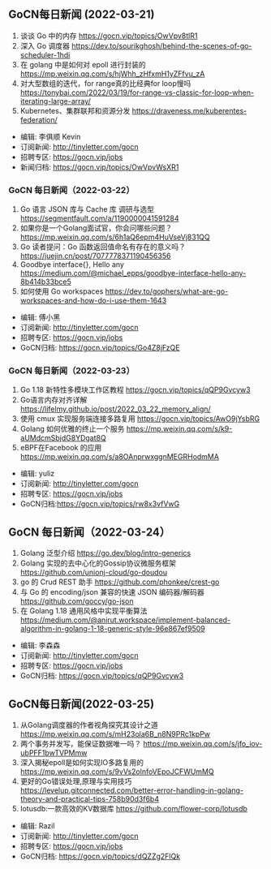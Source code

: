 ## GoCN每日新闻 (2022-03-21)

1. 谈谈 Go 中的内存 https://gocn.vip/topics/OwVpv8tlR1
2. 深入 Go 调度器 https://dev.to/sourikghosh/behind-the-scenes-of-go-scheduler-1hdi
3. 在 golang 中是如何对 epoll 进行封装的 https://mp.weixin.qq.com/s/hjWhh_zHfxmH1yZFfvu_zA
4. 对大型数组的迭代，for range真的比经典for loop慢吗 https://tonybai.com/2022/03/19/for-range-vs-classic-for-loop-when-iterating-large-array/
5. Kubernetes、集群联邦和资源分发 https://draveness.me/kuberentes-federation/


* 编辑: 李俱顺 Kevin
* 订阅新闻: http://tinyletter.com/gocn
* 招聘专区: https://gocn.vip/jobs
* 新闻归档: https://gocn.vip/topics/OwVpvWsXR1

### GoCN 每日新闻（2022-03-22）

1. Go 语言 JSON 库与 Cache 库 调研与选型 https://segmentfault.com/a/1190000041591284
2. 如果你是一个Golang面试官，你会问哪些问题？ https://mp.weixin.qq.com/s/6h1aQ6epm4HuVseVj831QQ
3. Go 读者提问：Go 函数返回值命名有存在的意义吗？ https://juejin.cn/post/7077778371190456356
4. Goodbye interface{}, Hello any https://medium.com/@michael_epps/goodbye-interface-hello-any-8b414b33bce5
5. 如何使用 Go workspaces https://dev.to/gophers/what-are-go-workspaces-and-how-do-i-use-them-1643

* 编辑: 傅小黑
* 订阅新闻: http://tinyletter.com/gocn
* 招聘专区: https://gocn.vip/jobs
* GoCN归档: https://gocn.vip/topics/Go4Z8jFzQE

### GoCN 每日新闻（2022-03-23）

1. Go 1.18 新特性多模块工作区教程 https://gocn.vip/topics/qQP9Gvcyw3
2. Go语言内存对齐详解 https://lifelmy.github.io/post/2022_03_22_memory_align/
3. 使用 cmux 实现服务端连接多路复用 https://gocn.vip/topics/AwO9jYsbRG
4. Golang 如何优雅的终止一个服务 https://mp.weixin.qq.com/s/k9-aUMdcmSbjdG8YDgat8Q
5. eBPF在Facebook 的应用 https://mp.weixin.qq.com/s/a8OAnprwxggnMEGRHodmMA

* 编辑: yuliz
* 订阅新闻: http://tinyletter.com/gocn
* 招聘专区: https://gocn.vip/jobs
* GoCN归档:https://gocn.vip/topics/rw8x3vfVwG


## GoCN 每日新闻（2022-03-24）

1. Golang 泛型介绍 https://go.dev/blog/intro-generics
2. Golang 实现的去中心化的Gossip协议微服务框架 https://github.com/unionj-cloud/go-doudou
3. go 的 Crud REST 助手 https://github.com/phonkee/crest-go
4. 与 Go 的 encoding/json 兼容的快速 JSON 编码器/解码器  https://github.com/goccy/go-json
5. 在 Golang 1.18 通用风格中实现平衡算法 https://medium.com/@anirut.workspace/implement-balanced-algorithm-in-golang-1-18-generic-style-96e867ef9509

- 编辑: 李森森
- 订阅新闻: http://tinyletter.com/gocn
- 招聘专区: https://gocn.vip/jobs
- GoCN归档: https://gocn.vip/topics/qQP9Gvcyw3


## GoCN每日新闻(2022-03-25)

1. 从Golang调度器的作者视角探究其设计之道 https://mp.weixin.qq.com/s/mH23ola6B_n8N9PRc1kpPw
2. 两个事务并发写，能保证数据唯一吗？ https://mp.weixin.qq.com/s/jfo_iov-ubPFF1bwTVPMmw
3. 深入揭秘epoll是如何实现IO多路复用的 https://mp.weixin.qq.com/s/9vVs2olnfoVEpoJCFWUmMQ
4. 更好的Go错误处理,原理与实用技巧 https://levelup.gitconnected.com/better-error-handling-in-golang-theory-and-practical-tips-758b90d3f6b4
5. lotusdb:一款高效的KV数据库 https://github.com/flower-corp/lotusdb


* 编辑: Razil
* 订阅新闻: http://tinyletter.com/gocn
* 招聘专区: https://gocn.vip/jobs
* GoCN归档: https://gocn.vip/topics/dQZZg2FlQk

